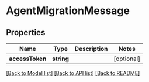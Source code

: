 # AgentMigrationMessage

## Properties
Name | Type | Description | Notes
------------ | ------------- | ------------- | -------------
**accessToken** | **string** |  | [optional] 

[[Back to Model list]](../README.md#documentation-for-models) [[Back to API list]](../README.md#documentation-for-api-endpoints) [[Back to README]](../README.md)


